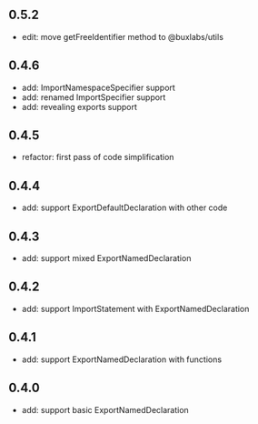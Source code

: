 ## 0.5.2

- edit: move getFreeIdentifier method to @buxlabs/utils

## 0.4.6

- add: ImportNamespaceSpecifier support
- add: renamed ImportSpecifier support
- add: revealing exports support

## 0.4.5

- refactor: first pass of code simplification

## 0.4.4

- add: support ExportDefaultDeclaration with other code

## 0.4.3

- add: support mixed ExportNamedDeclaration

## 0.4.2

- add: support ImportStatement with ExportNamedDeclaration

## 0.4.1

- add: support ExportNamedDeclaration with functions

## 0.4.0

- add: support basic ExportNamedDeclaration
